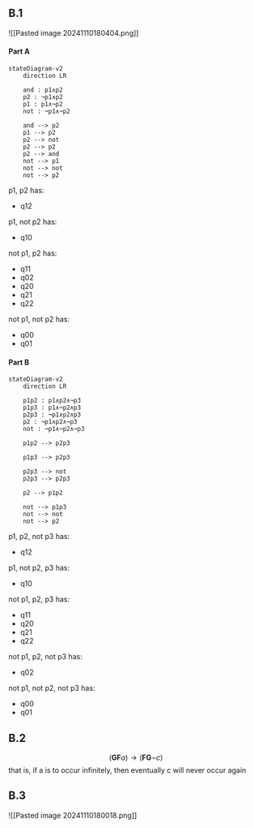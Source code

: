 ## B.1
![[Pasted image 20241110180404.png]]
#### Part A
```mermaid
stateDiagram-v2
	direction LR
	
	and : p1∧p2
	p2 : ¬p1∧p2
	p1 : p1∧¬p2
	not : ¬p1∧¬p2

	and --> p2
	p1 --> p2
	p2 --> not
	p2 --> p2
	p2 --> and
	not --> p1
	not --> not
	not --> p2
```

p1, p2 has:
- q12

p1, not p2 has:
- q10

not p1, p2 has:
- q11
- q02
- q20
- q21
- q22

not p1, not p2 has:
- q00
- q01

#### Part B
```mermaid
stateDiagram-v2
	direction LR

	p1p2 : p1∧p2∧¬p3
	p1p3 : p1∧¬p2∧p3
	p2p3 : ¬p1∧p2∧p3
	p2 : ¬p1∧p2∧¬p3
	not : ¬p1∧¬p2∧¬p3

	p1p2 --> p2p3
	
	p1p3 --> p2p3
	
	p2p3 --> not
	p2p3 --> p2p3

	p2 --> p1p2

	not --> p1p3
	not --> not
	not --> p2
```

p1, p2, not p3 has:
- q12

p1, not p2, p3 has:
- q10

not p1, p2, p3 has:
- q11
- q20
- q21
- q22

not p1, p2, not p3 has:
- q02

not p1, not p2, not p3 has:
- q00
- q01

## B.2
$$(\textbf{GF}a) \rightarrow (\textbf{FG}\neg c)$$
that is, if a is to occur infinitely, then eventually c will never occur again

## B.3
![[Pasted image 20241110180018.png]]
